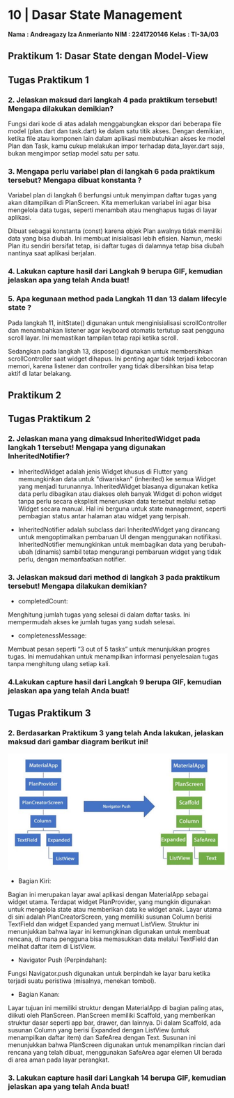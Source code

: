 # 10 | Dasar State Management
**Nama : Andreagazy Iza Anmerianto**
**NIM : 2241720146**
**Kelas : TI-3A/03**

## Praktikum 1: Dasar State dengan Model-View


## Tugas Praktikum 1

### 2. Jelaskan maksud dari langkah 4 pada praktikum tersebut! Mengapa dilakukan demikian?
Fungsi dari kode di atas adalah menggabungkan ekspor dari beberapa file model (plan.dart dan task.dart) ke dalam satu titik akses. Dengan demikian, ketika file atau komponen lain dalam aplikasi membutuhkan akses ke model Plan dan Task, kamu cukup melakukan impor terhadap data_layer.dart saja, bukan mengimpor setiap model satu per satu.
### 3. Mengapa perlu variabel plan di langkah 6 pada praktikum tersebut? Mengapa dibuat konstanta ?
Variabel plan di langkah 6 berfungsi untuk menyimpan daftar tugas yang akan ditampilkan di PlanScreen. Kita memerlukan variabel ini agar bisa mengelola data tugas, seperti menambah atau menghapus tugas di layar aplikasi.

Dibuat sebagai konstanta (const) karena objek Plan awalnya tidak memiliki data yang bisa diubah. Ini membuat inisialisasi lebih efisien. Namun, meski Plan itu sendiri bersifat tetap, isi daftar tugas di dalamnya tetap bisa diubah nantinya saat aplikasi berjalan.
### 4. Lakukan capture hasil dari Langkah 9 berupa GIF, kemudian jelaskan apa yang telah Anda buat!


### 5. Apa kegunaan method pada Langkah 11 dan 13 dalam lifecyle state ?

Pada langkah 11, initState() digunakan untuk menginisialisasi scrollController dan menambahkan listener agar keyboard otomatis tertutup saat pengguna scroll layar. Ini memastikan tampilan tetap rapi ketika scroll.

Sedangkan pada langkah 13, dispose() digunakan untuk membersihkan scrollController saat widget dihapus. Ini penting agar tidak terjadi kebocoran memori, karena listener dan controller yang tidak dibersihkan bisa tetap aktif di latar belakang.

## Praktikum 2


## Tugas Praktikum 2

### 2. Jelaskan mana yang dimaksud InheritedWidget pada langkah 1 tersebut! Mengapa yang digunakan InheritedNotifier?
- InheritedWidget adalah jenis Widget khusus di Flutter yang memungkinkan data untuk "diwariskan" (inherited) ke semua Widget yang menjadi turunannya. InheritedWidget biasanya digunakan ketika data perlu dibagikan atau diakses oleh banyak Widget di pohon widget tanpa perlu secara eksplisit meneruskan data tersebut melalui setiap Widget secara manual. Hal ini berguna untuk state management, seperti pembagian status antar halaman atau widget yang terpisah.

- InheritedNotifier adalah subclass dari InheritedWidget yang dirancang untuk mengoptimalkan pembaruan UI dengan menggunakan notifikasi. InheritedNotifier memungkinkan untuk membagikan data yang berubah-ubah (dinamis) sambil tetap mengurangi pembaruan widget yang tidak perlu, dengan memanfaatkan notifier.

### 3. Jelaskan maksud dari method di langkah 3 pada praktikum tersebut! Mengapa dilakukan demikian?
- completedCount:

Menghitung jumlah tugas yang selesai di dalam daftar tasks.
Ini mempermudah akses ke jumlah tugas yang sudah selesai.
- completenessMessage:

Membuat pesan seperti “3 out of 5 tasks” untuk menunjukkan progres tugas.
Ini memudahkan untuk menampilkan informasi penyelesaian tugas tanpa menghitung ulang setiap kali.

### 4.Lakukan capture hasil dari Langkah 9 berupa GIF, kemudian jelaskan apa yang telah Anda buat!

## Tugas Praktikum 3

### 2. Berdasarkan Praktikum 3 yang telah Anda lakukan, jelaskan maksud dari gambar diagram berikut ini!
<img src="assets/img/TP3.png">

- Bagian Kiri:

Bagian ini merupakan layar awal aplikasi dengan MaterialApp sebagai widget utama.
Terdapat widget PlanProvider, yang mungkin digunakan untuk mengelola state atau memberikan data ke widget anak.
Layar utama di sini adalah PlanCreatorScreen, yang memiliki susunan Column berisi TextField dan widget Expanded yang memuat ListView.
Struktur ini menunjukkan bahwa layar ini kemungkinan digunakan untuk membuat rencana, di mana pengguna bisa memasukkan data melalui TextField dan melihat daftar item di ListView.


- Navigator Push (Perpindahan):

Fungsi Navigator.push digunakan untuk berpindah ke layar baru ketika terjadi suatu peristiwa (misalnya, menekan tombol).

- Bagian Kanan:

Layar tujuan ini memiliki struktur dengan MaterialApp di bagian paling atas, diikuti oleh PlanScreen.
PlanScreen memiliki Scaffold, yang memberikan struktur dasar seperti app bar, drawer, dan lainnya.
Di dalam Scaffold, ada susunan Column yang berisi Expanded dengan ListView (untuk menampilkan daftar item) dan SafeArea dengan Text.
Susunan ini menunjukkan bahwa PlanScreen digunakan untuk menampilkan rincian dari rencana yang telah dibuat, menggunakan SafeArea agar elemen UI berada di area aman pada layar perangkat.


### 3. Lakukan capture hasil dari Langkah 14 berupa GIF, kemudian jelaskan apa yang telah Anda buat!


